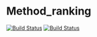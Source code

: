 # Method_ranking

[![Build Status](https://github.com/pockos56/Method_ranking.jl/actions/workflows/CI.yml/badge.svg?branch=main)](https://github.com/pockos56/Method_ranking.jl/actions/workflows/CI.yml?query=branch%3Amain)
[![Build Status](https://ci.appveyor.com/api/projects/status/github/pockos56/Method_ranking.jl?svg=true)](https://ci.appveyor.com/project/pockos56/Method_ranking-jl)
